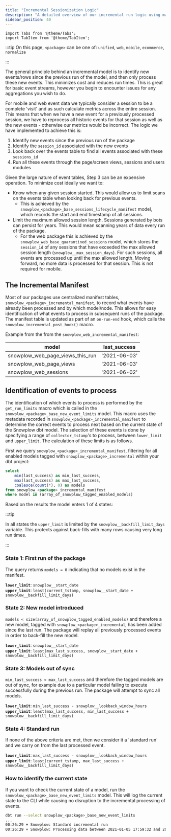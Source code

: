 ```yaml
---
title: "Incremental Sessionization Logic"
description: "A detailed overview of our incremental run logic using manifest tables."
sidebar_position: 40
---
```

```mdx-code-block
import Tabs from '@theme/Tabs';
import TabItem from '@theme/TabItem';
```

:::tip
On this page, `<package>` can be one of: `unified`, `web`, `mobile`, `ecommerce`, `normalize`

:::

The general principle behind an incremental model is to identify new events/rows since the previous run of the model, and then only process these new events. This minimizes cost and reduces run times. This is great for basic event streams, however you begin to encounter issues for any aggregations you wish to do.

For mobile and web event data we typically consider a session to be a complete 'visit' and as such calculate metrics across the entire session. This means that when we have a new event for a previously processed session, we have to reprocess all historic events for that session as well as the new events - otherwise our metrics would be incorrect. The logic we have implemented to achieve this is:

1. Identify new events since the previous run of the package
2. Identify the `session_id` associated with the new events
3. Look back over the events table to find all events associated with these `sessions_id`
4. Run all these events through the page/screen views, sessions and users modules

Given the large nature of event tables, Step 3 can be an expensive operation. To minimize cost ideally we want to:

- Know when any given session started. This would allow us to limit scans on the events table when looking back for previous events.
  - This is achieved by the `snowplow_<package>_base_sessions_lifecycle_manifest` model, which records the start and end timestamp of all sessions.
- Limit the maximum allowed session length. Sessions generated by bots can persist for years. This would mean scanning years of data every run of the package.
  - For the web package this is achieved by the `snowplow_web_base_quarantined_sessions` model, which stores the `session_id` of any sessions that have exceeded the max allowed session length (`snowplow__max_session_days`). For such sessions, all events are processed up until the max allowed length. Moving forward, no more data is processed for that session. This is not required for mobile.

## The Incremental Manifest

Most of our packages use centralized manifest tables, `snowplow_<package>_incremental_manifest`, to record what events have already been processed and by which model/node. This allows for easy identification of what events to process in subsequent runs of the package. The manifest table is updated as part of an `on-run-end` hook, which calls the `snowplow_incremental_post_hook()` macro.


Example from the from the `snowplow_web_incremental_manifest`:

| model                            | last_success |
|----------------------------------|--------------|
| snowplow_web_page_views_this_run | '2021-06-03' |
| snowplow_web_page_views          | '2021-06-03' |
| snowplow_web_sessions            | '2021-06-02' |

## Identification of events to process


The identification of which events to process is performed by the `get_run_limits` macro which is called in the `snowplow_<package>_base_new_event_limits` model. This macro uses the metadata recorded in `snowplow_<package>_incremental_manifest` to determine the correct events to process next based on the current state of the Snowplow dbt model. The selection of these events is done by specifying a range of `collector_tstamp`'s to process, between `lower_limit` and `upper_limit`. The calculation of these limits is as follows.


First we query `snowplow_<package>_incremental_manifest`, filtering for all enabled models tagged with `snowplow_<package>_incremental` within your dbt project:

```sql
select
    min(last_success) as min_last_success,
    max(last_success) as max_last_success,
    coalesce(count(*), 0) as models
from snowplow_<package>_incremental_manifest
where model in (array_of_snowplow_tagged_enabled_models)
```

Based on the results the model enters 1 of 4 states:

:::tip

In all states the `upper_limit` is limited by the `snowplow__backfill_limit_days` variable. This protects against back-fills with many rows causing very long run times.

:::
### State 1: First run of the package

The query returns `models = 0` indicating that no models exist in the manifest.

**`lower_limit`**: `snowplow__start_date`  
**`upper_limit`**: `least(current_tstamp, snowplow__start_date + snowplow__backfill_limit_days)`

### State 2: New model introduced

`models < size(array_of_snowplow_tagged_enabled_models)` and therefore a new model, tagged with `snowplow_<package>_incremental`, has been added since the last run. The package will replay all previously processed events in order to back-fill the new model.

**`lower_limit`**: `snowplow__start_date`  
**`upper_limit`**: `least(max_last_success, snowplow__start_date + snowplow__backfill_limit_days)`

### State 3: Models out of sync

`min_last_success < max_last_success` and therefore the tagged models are out of sync, for example due to a particular model failing to execute successfully during the previous run. The package will attempt to sync all models.

**`lower_limit`**: `min_last_success - snowplow__lookback_window_hours`  
**`upper_limit`**: `least(max_last_success, min_last_success + snowplow__backfill_limit_days)`

### State 4: Standard run

If none of the above criteria are met, then we consider it a 'standard run' and we carry on from the last processed event.

**`lower_limit`**: `max_last_success - snowplow__lookback_window_hours`  
**`upper_limit`**: `least(current_tstamp, max_last_success + snowplow__backfill_limit_days)`


### How to identify the current state

If you want to check the current state of a model, run the `snowplow_<package>_base_new_event_limits` model. This will log the current state to the CLI while causing no disruption to the incremental processing of events.

```bash
dbt run --select snowplow_<package>_base_new_event_limits
...
00:26:29 + Snowplow: Standard incremental run
00:26:29 + Snowplow: Processing data between 2021-01-05 17:59:32 and 2021-01-07 23:59:32
```

